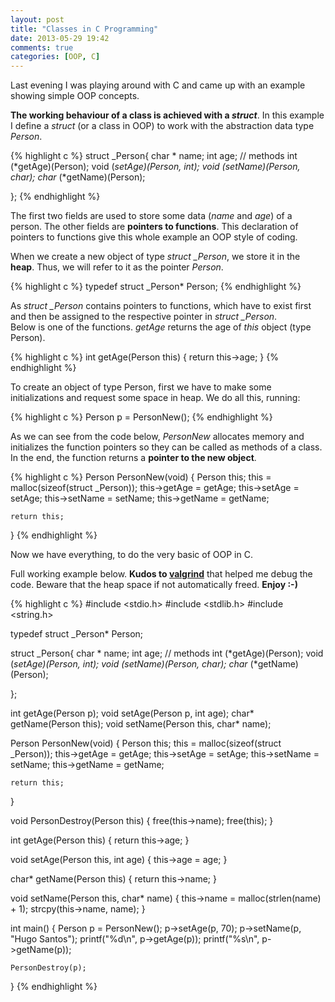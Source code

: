 ```yaml
---
layout: post
title: "Classes in C Programming"
date: 2013-05-29 19:42
comments: true
categories: [OOP, C]
---
```

Last evening I was playing around with C and came up with an example showing simple OOP concepts.

**The working behaviour of a class is achieved with a *struct***. 
In this example I define a *struct* (or a class in OOP) to work with the abstraction data type *Person*.

<!-- more -->

{% highlight c %}
struct _Person{
    char * name;
    int age;
    // methods
    int (*getAge)(Person);
    void (*setAge)(Person, int);
    void (*setName)(Person, char*);
    char* (*getName)(Person);
   
};
{% endhighlight %}

The first two fields are used to store some data (*name* and *age*) of a person. 
The other fields are **pointers to functions**. This declaration of pointers to functions give this whole example an OOP style of coding.

When we create a new object of type *struct \_Person*, we store it in the **heap**. Thus, we will refer to it as the pointer *Person*. 

{% highlight c %}
typedef struct _Person* Person;
{% endhighlight %}

As *struct \_Person* contains pointers to functions, which have to exist first and then be assigned to the respective pointer in *struct _Person*.  
Below is one of the functions. *getAge* returns the age of *this* object (type Person).

{% highlight c %}
int getAge(Person this)
{
    return this->age;
}
{% endhighlight %}

To create an object of type Person, first we have to make some initializations and request some space in heap. We do all this, running:

{% highlight c %}
Person p = PersonNew();
{% endhighlight %}

As we can see from the code below, *PersonNew* allocates memory and initializes the function pointers so they can be called as methods of a class. 
In the end, the function returns a **pointer to the new object**.

{% highlight c %}
Person PersonNew(void)
{
    Person this;
    this = malloc(sizeof(struct _Person));
    this->getAge = getAge;
    this->setAge = setAge;
    this->setName = setName;
    this->getName = getName;
   
    return this;
}
{% endhighlight %}

Now we have everything, to do the very basic of OOP in C.

Full working example below. **Kudos to [valgrind](http://valgrind.org/)** that helped me debug the code. 
Beware that the heap space if not automatically freed. **Enjoy :-)**



{% highlight c %}
#include <stdio.h>
#include <stdlib.h>
#include <string.h>

typedef struct _Person* Person;

struct _Person{
    char * name;
    int age;
    // methods
    int (*getAge)(Person);
    void (*setAge)(Person, int);
    void (*setName)(Person, char*);
    char* (*getName)(Person);
   
};

int getAge(Person p);
void setAge(Person p, int age);
char* getName(Person this);
void setName(Person this, char* name);


Person PersonNew(void)
{
    Person this;
    this = malloc(sizeof(struct _Person));
    this->getAge = getAge;
    this->setAge = setAge;
    this->setName = setName;
    this->getName = getName;
   
    return this;
}

void PersonDestroy(Person this)
{
    free(this->name);
    free(this);
}

int getAge(Person this)
{
    return this->age;
}

void setAge(Person this, int age)
{
    this->age = age;
}

char* getName(Person this)
{
    return this->name;
}

void setName(Person this, char* name)
{
    this->name = malloc(strlen(name) + 1);
    strcpy(this->name, name);
}


int main()
{
    Person p = PersonNew();
    p->setAge(p, 70);
    p->setName(p, "Hugo Santos");
    printf("%d\n", p->getAge(p));
    printf("%s\n", p->getName(p));
   
    PersonDestroy(p);
}
{% endhighlight %}

